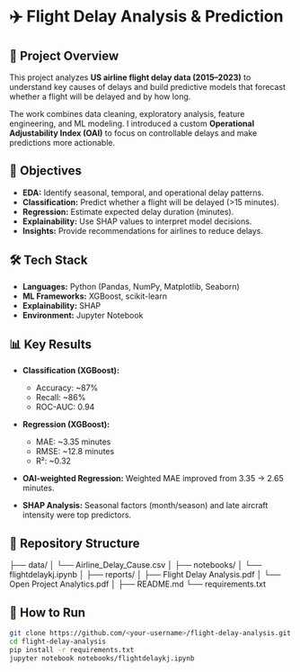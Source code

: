 # ✈️ Flight Delay Analysis & Prediction  

## 📌 Project Overview  
This project analyzes **US airline flight delay data (2015–2023)** to understand key causes of delays and build predictive models that forecast whether a flight will be delayed and by how long.  

The work combines data cleaning, exploratory analysis, feature engineering, and ML modeling. I introduced a custom **Operational Adjustability Index (OAI)** to focus on controllable delays and make predictions more actionable.  

## 🎯 Objectives  
- **EDA:** Identify seasonal, temporal, and operational delay patterns.  
- **Classification:** Predict whether a flight will be delayed (>15 minutes).  
- **Regression:** Estimate expected delay duration (minutes).  
- **Explainability:** Use SHAP values to interpret model decisions.  
- **Insights:** Provide recommendations for airlines to reduce delays.  

## 🛠️ Tech Stack  
- **Languages:** Python (Pandas, NumPy, Matplotlib, Seaborn)  
- **ML Frameworks:** XGBoost, scikit-learn  
- **Explainability:** SHAP  
- **Environment:** Jupyter Notebook  

## 📊 Key Results  
- **Classification (XGBoost):**  
  - Accuracy: ~87%  
  - Recall: ~86%  
  - ROC-AUC: 0.94  

- **Regression (XGBoost):**  
  - MAE: ~3.35 minutes  
  - RMSE: ~12.8 minutes  
  - R²: ~0.32  

- **OAI-weighted Regression:** Weighted MAE improved from 3.35 → 2.65 minutes.  
- **SHAP Analysis:** Seasonal factors (month/season) and late aircraft intensity were top predictors.  

## 📂 Repository Structure  
├── data/
│ └── Airline_Delay_Cause.csv
│
├── notebooks/
│ └── flightdelaykj.ipynb
│
├── reports/
│ ├── Flight Delay Analysis.pdf
│ └── Open Project Analytics.pdf
│
├── README.md
└── requirements.txt


## 🚀 How to Run  
```bash
git clone https://github.com/<your-username>/flight-delay-analysis.git
cd flight-delay-analysis
pip install -r requirements.txt
jupyter notebook notebooks/flightdelaykj.ipynb
